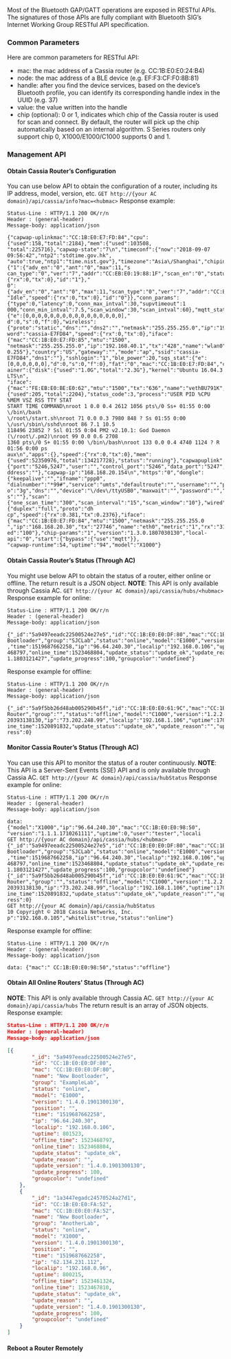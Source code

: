 Most of the Bluetooth GAP/GATT operations are exposed in RESTful APIs. The signatures of
those APIs are fully compliant with Bluetooth SIG’s Internet Working Group RESTful API
specification.

### Common Parameters
Here are common parameters for RESTful API:
  * mac: the mac address of a Cassia router (e.g. CC:1B:E0:E0:24:B4)
  * node: the mac address of a BLE device (e.g. EF:F3:CF:F0:8B:81)
  * handle: after you find the device services, based on the device’s Bluetooth profile, you
can identify its corresponding handle index in the UUID (e.g. 37)
  * value: the value written into the handle
  * chip (optional): 0 or 1, indicates which chip of the Cassia router is used for scan and
connect. By default, the router will pick up the chip automatically based on an internal
algorithm. S Series routers only support chip 0, X1000/E1000/C1000 supports 0 and 1.

### Management API
#### Obtain Cassia Router’s Configuration
You can use below API to obtain the configuration of a router, including its IP address,
model, version, etc.
```GET http://{your AC domain}/api/cassia/info?mac=<hubmac>```
Response example:
```
Status-Line : HTTP/1.1 200 OK/r/n
Header : (general-header)
Message-body: application/json

{"capwap-uplinkmac":"CC:1B:E0:E7:FD:84","cpu":{"used":158,"total":2184},"mem":{"used":103508,
"total":225716},"capwap-state":"7\n","timeconf":{"now":"2018-09-07 09:56:42","ntp2":"stdtime.gov.hk",
"auto":true,"ntp1":"time.nist.gov"},"timezone":"Asia\/Shanghai","chipinfo":{"1":{"adv_en":"0","ant":"0","max":11,"s
can_type":"0","ver":"7","addr":"CC:EB:E0:19:88:1F","scan_en":"0","status":"Idle","speed":{"rx":0,"tx":0},"id":"1"},"
0":{"adv_en":"0","ant":"0","max":11,"scan_type":"0","ver":"7","addr":"CC:EB:E0:19:88:1E","scan_en":"0","status":
"Idle","speed":{"rx":0,"tx":0},"id":"0"}},"conn_params":{"type":0,"latency":0,"conn_max_intval":30,"supvtimeout":1
000,"conn_min_intval":7.5,"scan_window":30,"scan_intval":60},"mqtt_stat":{"e":[0,0,0,0,0,0,0,0,0,0,0,0,0,0,0,0],"
d":0,"s":0,"f":0},"wireless":{"proto":"static","dns":"","dns2":"","netmask":"255.255.255.0","ip":"192.168.40.1","pass
word":"cassia-E7FD84","speed":{"rx":0,"tx":0},"iface":{"mac":"CC:1B:E0:E7:FD:85","mtu":"1500",
"netmask":"255.255.255.0","ip":"192.168.40.1","tx":"428","name":"wlan0","metric":"0","rx":"0","bcast":"192.168.4
0.255"},"country":"US","gateway":"","mode":"ap","ssid":"cassia-E7FD84","dns1":""},"sshlogin":"1","ble_power":20,"sqs_stat":{"e":[0,0,0,0,0,0],"d":0,"s":0,"f":0},"fat":"0","mac":"CC:1B:E0:E7:FD:84","cont
ainer":{"disk":{"used":"1.0G","total":"2.3G"},"kernel":"Ubuntu 16.04.3 LTS\n",
"iface":{"mac":"FE:EB:E0:BE:E0:62","mtu":"1500","tx":"636","name":"vethBU791K","metric":"0","rx":"568"},"cpu":
{"used":205,"total":2204},"status_code":3,"process":"USER PID %CPU %MEM VSZ RSS TTY STAT
START TIME COMMAND\nroot 1 0.0 0.4 2612 1056 pts\/0 Ss+ 01:55 0:00 \/bin\/bash
\/root\/start.sh\nroot 71 0.0 0.3 7980 848 ? Ss 01:55 0:00 \/usr\/sbin\/sshd\nroot 86 7.1 10.5
118496 23852 ? Ssl 01:55 0:04 PM2 v2.10.1: God Daemon (\/root\/.pm2)\nroot 99 0.0 0.6 2708
1360 pts\/0 S+ 01:55 0:00 \/bin\/bash\nroot 133 0.0 0.4 4740 1124 ? R 01:56 0:00 ps
aux\n","apps":{},"speed":{"rx":0,"tx":0},"mem":{"used":52350976,"total":134217728},"status":"running"},"capwapuplink":"wired","ac":{"port":"5246,5247","user":"","control_port":"5246","data_port":"5247","force_network":"1","a
ddress":""},"capwap-ip":"168.168.20.154\n","https":"0","dongle":{"keepalive":"","ifname":"ppp0",
"dialnumber":"*99#","service":"umts","defaultroute":"","username":"","pincode":"","apn":"3gnet","metric":"5","prot
o":"3g","dns":"","device":"\/dev\/ttyUSB0","maxwait":"","password":"","ipv6":"","type":"none","demand":"","peerdn
s":""},"scan":{"one_scan_time":"300","scan_interval":"15","scan_window":"10"},"wired":{"duplex":"full","proto":"dh
cp","speed":{"rx":0.381,"tx":0.2376},"iface":{"mac":"CC:1B:E0:E7:FD:84","mtu":"1500","netmask":"255.255.255.0
","ip":"168.168.20.30","tx":"27746","name":"eth0","metric":"1","rx":"31793","bcast":"168.168.20.255"},"trans_spe
ed":"100"},"chip-params":"1","version":"1.3.0.1807030130","local-api":"0","start":{"bypass":{"use":"mqtt"}},
"capwap-runtime":54,"uptime":"94","model":"X1000"}
```

#### Obtain Cassia Router’s Status (Through AC)
You might use below API to obtain the status of a router, either online or offline. The return result is a JSON object.
**NOTE**: This API is only available through Cassia AC.
```GET http://{your AC domain}/api/cassia/hubs/<hubmac>```
Response example for online:
```
Status-Line : HTTP/1.1 200 OK/r/n
Header : (general-header)
Message-body: application/json

{"_id":"5a9497eeadc22500524e27e5","id":"CC:1B:E0:E0:DF:80","mac":"CC:1B:E0:E0:DF:80","name":"New
Bootloader","group":"SJCLab","status":"online","model":"E1000","version":"1.2.1.1803121427","position":""
,"time":1519687662258,"ip":"96.64.240.30","localip":"192.168.0.106","uptime":807183,"offline_time":1523
468797,"online_time":1523468804,"update_status":"update_ok","update_reason":"","update_version":"1.2.
1.1803121427","update_progress":100,"groupcolor":"undefined"}
```
Response example for offline:
```
Status-Line : HTTP/1.1 200 OK/r/n
Header : (general-header)
Message-body: application/json

{"_id":"5a9f5bb26d48ab005290b45f","id":"CC:1B:E0:E0:61:9C","mac":"CC:1B:E0:E0:61:9C","name":"Cassia
Router","group":"","status":"offline","model":"C1000","version":"1.2.2.1801101456","position":"","time":15
20393138130,"ip":"73.202.248.99","localip":"192.168.1.106","uptime":1708,"offline_time":1520893570,"onl
ine_time":1520891832,"update_status":"update_ok","update_reason":"","update_version":"","update_prog
ress":0}
```

#### Monitor Cassia Router’s Status (Through AC)
You can use this API to monitor the status of a router continuously.
**NOTE**: This API is a Server-Sent Events (SSE) API and is only available through Cassia AC.
```GET http://{your AC domain}/api/cassia/hubStatus```
Response example for online:
```
Status-Line : HTTP/1.1 200 OK/r/n
Header : (general-header)
Message-body: application/json

data:
{"model":"X1000","ip":"96.64.240.30","mac":"CC:1B:E0:E0:98:50",
"version":"1.1.1.1710261111","uptime":0,"user":"tester","locali
GET http://{your AC domain}/api/cassia/hubs/<hubmac>
{"_id":"5a9497eeadc22500524e27e5","id":"CC:1B:E0:E0:DF:80","mac":"CC:1B:E0:E0:DF:80","name":"New
Bootloader","group":"SJCLab","status":"online","model":"E1000","version":"1.2.1.1803121427","position":""
,"time":1519687662258,"ip":"96.64.240.30","localip":"192.168.0.106","uptime":807183,"offline_time":1523
468797,"online_time":1523468804,"update_status":"update_ok","update_reason":"","update_version":"1.2.
1.1803121427","update_progress":100,"groupcolor":"undefined"}
{"_id":"5a9f5bb26d48ab005290b45f","id":"CC:1B:E0:E0:61:9C","mac":"CC:1B:E0:E0:61:9C","name":"Cassia
Router","group":"","status":"offline","model":"C1000","version":"1.2.2.1801101456","position":"","time":15
20393138130,"ip":"73.202.248.99","localip":"192.168.1.106","uptime":1708,"offline_time":1520893570,"onl
ine_time":1520891832,"update_status":"update_ok","update_reason":"","update_version":"","update_prog
ress":0}
GET http://{your AC domain}/api/cassia/hubStatus
10 Copyright © 2018 Cassia Networks, Inc.
p":"192.168.0.105","whitelist":true,"status":"online"}
```
Response example for offline:
```
Status-Line : HTTP/1.1 200 OK/r/n
Header : (general-header)
Message-body: application/json

data: {"mac":" CC:1B:E0:E0:98:50","status":"offline"}
```

#### Obtain All Online Routers’ Status (Through AC)
**NOTE**: This API is only available through Cassia AC.
```GET http://{your AC domain}/api/cassia/hubs```
The return result is an array of JSON objects.
Response example:
```json
Status-Line : HTTP/1.1 200 OK/r/n
Header : (general-header)
Message-body: application/json

[{
        "_id": "5a9497eeadc22500524e27e5",
        "id": "CC:1B:E0:E0:DF:80",
        "mac": "CC:1B:E0:E0:DF:80",
        "name": "New Bootloader",
        "group": "ExampleLab",
        "status": "online",
        "model": "E1000",
        "version": "1.4.0.1901300130",
        "position": "",
        "time": "1519687662258",
        "ip": "96.64.240.30",
        "localip": "192.168.0.106",
        "uptime": 801523,
        "offline_time": 1523468797,
        "online_time": 1523468804,
        "update_status": "update_ok",
        "update_reason": "",
        "update_version": "1.4.0.1901300130",
        "update_progress": 100,
        "groupcolor": "undefined"
    },
    {
        "_id": "1a3447egadc24570524a27d1",
        "id": "CC:1B:E0:E0:FA:52",
        "mac": "CC:1B:E0:E0:FA:52",
        "name": "New Bootloader",
        "group": "AnotherLab",
        "status": "online",
        "model": "X1000",
        "version": "1.4.0.1901300130",
        "position": "",
        "time": "1519687662258",
        "ip": "62.134.231.112",
        "localip": "192.168.0.96",
        "uptime": 800215,
        "offline_time": 1523461324,
        "online_time": 1523467810,
        "update_status": "update_ok",
        "update_reason": "",
        "update_version": "1.4.0.1901300130",
        "update_progress": 100,
        "groupcolor": "undefined"
    }
]
```
#### Reboot a Router Remotely

